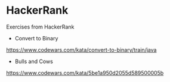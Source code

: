 # HackerRank
Exercises from HackerRank

* Convert to Binary

https://www.codewars.com/kata/convert-to-binary/train/java

* Bulls and Cows

https://www.codewars.com/kata/5be1a950d2055d589500005b

